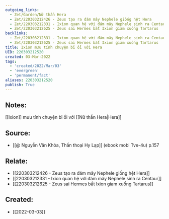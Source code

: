 ```yaml
---
outgoing_links:
  - Zet/Garden/Nữ thần Hera
  - Zet/220303212426 - Zeus tạo ra đám mây Nephele giống hệt Hera
  - Zet/220303212331 - Ixion quan hệ với đám mây Nephele sinh ra Centaur
  - Zet/220303212625 - Zeus sai Hermes bắt Ixion giam xuống Tartarus
backlinks:
  - Zet/220303212331 - Ixion quan hệ với đám mây Nephele sinh ra Centaur
  - Zet/220303212625 - Zeus sai Hermes bắt Ixion giam xuống Tartarus
title: Ixion mưu tính chuyện bỉ ổi với Hera
UID: 220303212520
created: 03-Mar-2022
tags:
  - 'created/2022/Mar/03'
  - 'evergreen'
  - 'permanent/fact'
aliases: 220303212520
publish: True
---
```

## Notes:
[[Ixion]] mưu tính chuyện bỉ ổi với [[Nữ thần Hera|Hera]]

## Source:
- [[@ Nguyễn Văn Khỏa, Thần thoại Hy Lạp]] (ebook mobi Tve-4u) p.157

## Relate:
- [[220303212426 - Zeus tạo ra đám mây Nephele giống hệt Hera]]
- [[220303212331 - Ixion quan hệ với đám mây Nephele sinh ra Centaur]]
- [[220303212625 - Zeus sai Hermes bắt Ixion giam xuống Tartarus]]
## Created:
- [[2022-03-03]]
